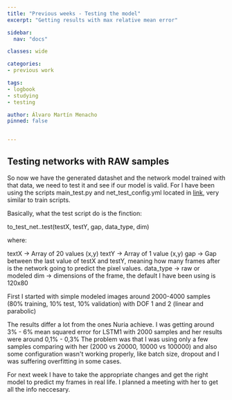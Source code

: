 ```yaml
---
title: "Previous weeks - Testing the model"
excerpt: "Getting results with max relative mean error"

sidebar:
  nav: "docs"

classes: wide

categories:
- previous work

tags:
- logbook
- studying
- testing

author: Álvaro Martín Menacho
pinned: false


---
```


## Testing networks with RAW samples

So now we have the generated datashet and the network model trained with that data, we need to test it and see if our model is valid.
For I have been using the scripts main_test.py and net_test_config.yml located in [link](https://github.com/RoboticsLabURJC/2020-tfg-alvaro-martin/tree/main/Generator%20%26%20Train_Test/Network), very similar to train scripts.


Basically, what the test script do is the finction:

to_test_net..test(testX, testY, gap, data_type, dim)

where:

textX -> Array of 20 values (x,y)
textY -> Array of 1 value (x,y)
gap -> Gap between the last value of testX and testY, meaning how many frames after is the network going to predict the pixel values.
data_type -> raw or modeled
dim -> dimensions of the frame, the default I have been using is 120x80


First I started with simple modeled images around 2000-4000 samples (80% training, 10% test, 10% validation) with DOF 1 and 2 (linear and parabolic)


The results differ a lot from the ones Nuria achieve.
I was getting around 3% - 6% mean squared error for LSTM1 with 2000 samples and her results were around 0,1% - 0,3%
The problem was that I was using only a few samples comparing with her (2000 vs 20000, 10000 vs 100000) and also some configuration wasn't working properly, like batch size, dropout and I was suffering overfitting in some cases.

For next week I have to take the appropriate changes and get the right model to predict my frames in real life.
I planned a meeting with her to get all the info neccesary.
